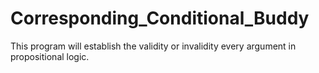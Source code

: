 # Corresponding_Conditional_Buddy
This program will establish the validity or invalidity every argument in propositional logic.
